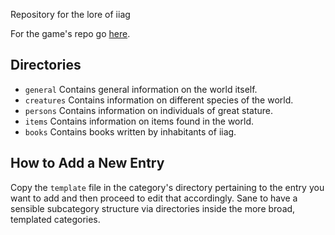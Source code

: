 Repository for the lore of iiag

For the game's repo go [here](https://github.com/iiag/iiag).

Directories
-----------

 * `general` Contains general information on the world itself.
 * `creatures` Contains information on different species of the world.
 * `persons` Contains information on individuals of great stature.
 * `items` Contains information on items found in the world.
 * `books` Contains books written by inhabitants of iiag.

How to Add a New Entry
----------------------

Copy the `template` file in the category's directory pertaining to the entry you want to add
and then proceed to edit that accordingly. Sane to have a sensible subcategory structure
via directories inside the more broad, templated categories.
